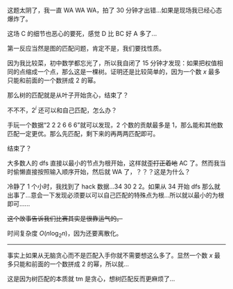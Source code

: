 这题太阴了，我一直 WA WA WA，拍了 30 分钟才出错...如果是现场我已经心态爆炸了。

这场 C 的细节也恶心的要死，感觉 D 比 BC 好 A 多了...

第一反应当然是图的匹配问题，肯定不是，我们要找性质。

因为我比较菜，初中数学都忘光了，所以我自闭了 15 分钟才发现：如果把权值相同的点缩成一个点，那么这是一棵树。证明还是比较简单的，因为一个数 $x$ 最多只能和前面的一个数拼成 $2$ 的幂。

那么树的匹配就是从叶子开始贪心，结束了？

不不不，$2^i$ 还可以和自己匹配，怎么办？

手玩一个数据“$2\ 2\ 2\ 6\ 6\ 6$”就可以发现，$2$ 个数的贡献最多是 $1$，那么能和其他数匹配一定更优。那么先匹配，剩下来的再两两匹配即可。

结束了？

大多数人的 dfs 直接以最小的节点为根开始，这样就~~歪打正着地~~ AC 了。然而我当时偷懒直接按照输入顺序开始，然后就 WA 了，？？？这是为什么？

冷静了 1 个小时，我找到了 hack 数据...$34\ 30\ 2\ 2$。如果从 $34$ 开始 dfs 那么就出事了...意会一下发现必须要以可以自己匹配的特殊点为根...所以就以最小的为根即可......

~~这个故事告诉我们比赛其实是很靠运气的。~~

时间复杂度 $O(n\log_2 n)$，因为还要离散化。



------------


事实上如果从无脑贪心而不是匹配入手你就不需要想这么多了。显然一个数 $x$ 最多只能和前面的一个数拼成 $2$ 的幂，所以就...

这是因为树匹配的本质就 tm 是贪心，想树匹配反而更麻烦了...
